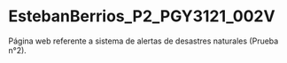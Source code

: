 # EstebanBerrios_P2_PGY3121_002V
Página web referente a sistema de alertas de desastres naturales (Prueba n°2).
